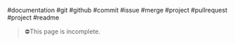 #documentation #git #github #commit #issue #merge #project #pullrequest #project #readme 

>⛔This page is incomplete.